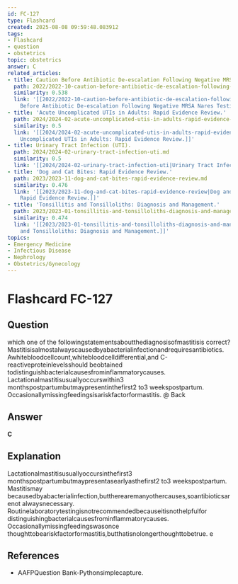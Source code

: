 ```yaml
---
id: FC-127
type: Flashcard
created: 2025-08-08 09:59:48.083912
tags:
- Flashcard
- question
- obstetrics
topic: obstetrics
answer: C
related_articles:
- title: Caution Before Antibiotic De-escalation Following Negative MRSA Nares Testing.
  path: 2022/2022-10-caution-before-antibiotic-de-escalation-following-negative-m.md
  similarity: 0.538
  link: '[[2022/2022-10-caution-before-antibiotic-de-escalation-following-negative-m|Caution
    Before Antibiotic De-escalation Following Negative MRSA Nares Testing.]]'
- title: 'Acute Uncomplicated UTIs in Adults: Rapid Evidence Review.'
  path: 2024/2024-02-acute-uncomplicated-utis-in-adults-rapid-evidence-review.md
  similarity: 0.5
  link: '[[2024/2024-02-acute-uncomplicated-utis-in-adults-rapid-evidence-review|Acute
    Uncomplicated UTIs in Adults: Rapid Evidence Review.]]'
- title: Urinary Tract Infection (UTI).
  path: 2024/2024-02-urinary-tract-infection-uti.md
  similarity: 0.5
  link: '[[2024/2024-02-urinary-tract-infection-uti|Urinary Tract Infection (UTI).]]'
- title: 'Dog and Cat Bites: Rapid Evidence Review.'
  path: 2023/2023-11-dog-and-cat-bites-rapid-evidence-review.md
  similarity: 0.476
  link: '[[2023/2023-11-dog-and-cat-bites-rapid-evidence-review|Dog and Cat Bites:
    Rapid Evidence Review.]]'
- title: 'Tonsillitis and Tonsilloliths: Diagnosis and Management.'
  path: 2023/2023-01-tonsillitis-and-tonsilloliths-diagnosis-and-management.md
  similarity: 0.474
  link: '[[2023/2023-01-tonsillitis-and-tonsilloliths-diagnosis-and-management|Tonsillitis
    and Tonsilloliths: Diagnosis and Management.]]'
topics:
- Emergency Medicine
- Infectious Disease
- Nephrology
- Obstetrics/Gynecology
---
```


# Flashcard FC-127

## Question

which one of the followingstatementsaboutthediagnosisofmastitisis correct? Mastitisisalmostalwayscausedbyabacterialinfectionandrequiresantibiotics. Awhitebloodcellcount,whitebloodcelldifferential,and C-reactiveproteinlevelsshould beobtained todistinguishbacterialcausesfrominflammatorycauses. Lactationalmastitisusuallyoccurswithin3 monthspostpartumbutmaypresentinthefirst2 to3 weekspostpartum. Occasionallymissingfeedingsisariskfactorformastitis. @ Back

## Answer

**C**

## Explanation

Lactationalmastitisusuallyoccursinthefirst3 monthspostpartumbutmaypresentasearlyasthefirst2 to3 weekspostpartum. Mastitismay becausedbyabacterialinfection,buttherearemanyothercauses,soantibioticsarenot alwaysnecessary. Routinelaboratorytestingisnotrecommendedbecauseitisnothelpfulfor distinguishingbacterialcausesfrominflammatorycauses. Occasionallymissingfeedingswasonce thoughttobeariskfactorformastitis,butthatisnolongerthoughttobetrue. e

## References

- AAFPQuestion Bank-Pythonsimplecapture.


